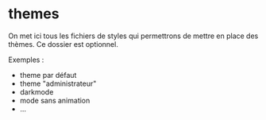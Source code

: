 # themes

On met ici tous les fichiers de styles qui permettrons de mettre en place
des thèmes.
Ce dossier est optionnel.

Exemples :

- theme par défaut
- theme "administrateur"
- darkmode
- mode sans animation
- ...